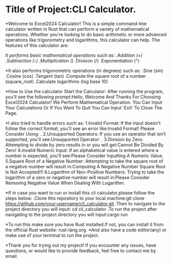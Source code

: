 # Title of Project:CLI Calculator.

*Welcome to Excel2024 Calculator! This is a simple command-line calculator written in Rust that can perform a variety of mathematical operations. Whether you're looking to do basic arithmetic or more advanced operations like trigonometry and logarithms, this calculator can help.
The features of this calculator are:

*It performs basic mathematical operations such as:
.Addition (+)
.Subtraction (-)
.Multiplication (*)
.Division (/)
.Exponentiation (^)

*It also performs trigonometric operations (in degrees) such as:
.Sine (sin)
.Cosine (cos)
.Tangent (tan)
.Compute the square root of a number (square_root)
.Calculate logarithms (log base 10)


*How to Use the calculator
Start the Calculator: After running the program, you'll see the following prompt:Hello, Welcome And Thanks For Choosing Excel2024 Calculator! We Perform Mathematical Operation.
You Can Input Your Calculations Or If You Want To Quit You Can Input 'Exit' To Close The Page.

*I also tried to handle errors such as:
1.Invalid Format: If the input doesn't follow the correct format, you'll see an error like:Invalid Format! Please Consider Using: <number> <operator> <number>.
2.Unsupported Operators: If you use an operator that isn't supported, you'll see:Unsupported Operator: <operator>.
3.Division by Zero: Attempting to divide by zero results in or you will get:Cannot Be Divided By Zero!
4.Invalid Numeric Input: If an alphabetical value is entered where a number is expected, you'll see:Please Consider Inputting A Numeric Value.
5.Square Root of a Negative Number: Attempting to take the square root of a negative number will result in:Computing A Negative Number Square Root Is Not Accepted!!!
6.Logarithm of Non-Positive Numbers: Trying to take the logarithm of a zero or negative number will result in:Please Consider Removing Negative Value When Dealing With Logarithm.

*If in case you want to run or install this cli calculator,please follow the steps below:
.Clone this repository to your local machine:git clone https://github.com/your-username/cli_calculator.git
.Then to navigate to the project directory you will input: cd cli_calculator
.To run the project after navigating to the project directory you will input:cargo run

*To run this make sure you have Rust installed.If not, you can install it from the official Rust website: rust-lang.org.
*And also have a code editor(any) or make use of your terminal to run the project.

*Thank you for trying out my project! If you encounter any issues, have questions, or would like to provide feedback, feel free to contact me by email.
